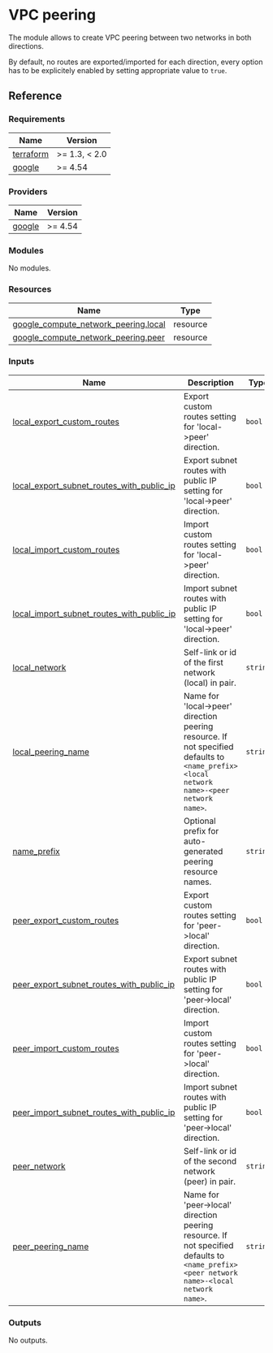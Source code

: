 # VPC peering

The module allows to create VPC peering between two networks in both directions.

By default, no routes are exported/imported for each direction, every option has to be explicitely enabled by setting appropriate value to `true`.

## Reference
<!-- BEGINNING OF PRE-COMMIT-TERRAFORM DOCS HOOK -->
### Requirements

| Name | Version |
|------|---------|
| <a name="requirement_terraform"></a> [terraform](#requirement\_terraform) | >= 1.3, < 2.0 |
| <a name="requirement_google"></a> [google](#requirement\_google) | >= 4.54 |

### Providers

| Name | Version |
|------|---------|
| <a name="provider_google"></a> [google](#provider\_google) | >= 4.54 |

### Modules

No modules.

### Resources

| Name | Type |
|------|------|
| [google_compute_network_peering.local](https://registry.terraform.io/providers/hashicorp/google/latest/docs/resources/compute_network_peering) | resource |
| [google_compute_network_peering.peer](https://registry.terraform.io/providers/hashicorp/google/latest/docs/resources/compute_network_peering) | resource |

### Inputs

| Name | Description | Type | Default | Required |
|------|-------------|------|---------|:--------:|
| <a name="input_local_export_custom_routes"></a> [local\_export\_custom\_routes](#input\_local\_export\_custom\_routes) | Export custom routes setting for 'local->peer' direction. | `bool` | `false` | no |
| <a name="input_local_export_subnet_routes_with_public_ip"></a> [local\_export\_subnet\_routes\_with\_public\_ip](#input\_local\_export\_subnet\_routes\_with\_public\_ip) | Export subnet routes with public IP setting for 'local->peer' direction. | `bool` | `false` | no |
| <a name="input_local_import_custom_routes"></a> [local\_import\_custom\_routes](#input\_local\_import\_custom\_routes) | Import custom routes setting for 'local->peer' direction. | `bool` | `false` | no |
| <a name="input_local_import_subnet_routes_with_public_ip"></a> [local\_import\_subnet\_routes\_with\_public\_ip](#input\_local\_import\_subnet\_routes\_with\_public\_ip) | Import subnet routes with public IP setting for 'local->peer' direction. | `bool` | `false` | no |
| <a name="input_local_network"></a> [local\_network](#input\_local\_network) | Self-link or id of the first network (local) in pair. | `string` | n/a | yes |
| <a name="input_local_peering_name"></a> [local\_peering\_name](#input\_local\_peering\_name) | Name for 'local->peer' direction peering resource. If not specified defaults to `<name_prefix><local network name>-<peer network name>`. | `string` | `null` | no |
| <a name="input_name_prefix"></a> [name\_prefix](#input\_name\_prefix) | Optional prefix for auto-generated peering resource names. | `string` | `""` | no |
| <a name="input_peer_export_custom_routes"></a> [peer\_export\_custom\_routes](#input\_peer\_export\_custom\_routes) | Export custom routes setting for 'peer->local' direction. | `bool` | `false` | no |
| <a name="input_peer_export_subnet_routes_with_public_ip"></a> [peer\_export\_subnet\_routes\_with\_public\_ip](#input\_peer\_export\_subnet\_routes\_with\_public\_ip) | Export subnet routes with public IP setting for 'peer->local' direction. | `bool` | `false` | no |
| <a name="input_peer_import_custom_routes"></a> [peer\_import\_custom\_routes](#input\_peer\_import\_custom\_routes) | Import custom routes setting for 'peer->local' direction. | `bool` | `false` | no |
| <a name="input_peer_import_subnet_routes_with_public_ip"></a> [peer\_import\_subnet\_routes\_with\_public\_ip](#input\_peer\_import\_subnet\_routes\_with\_public\_ip) | Import subnet routes with public IP setting for 'peer->local' direction. | `bool` | `false` | no |
| <a name="input_peer_network"></a> [peer\_network](#input\_peer\_network) | Self-link or id of the second network (peer) in pair. | `string` | n/a | yes |
| <a name="input_peer_peering_name"></a> [peer\_peering\_name](#input\_peer\_peering\_name) | Name for 'peer->local' direction peering resource. If not specified defaults to `<name_prefix><peer network name>-<local network name>`. | `string` | `null` | no |

### Outputs

No outputs.
<!-- END OF PRE-COMMIT-TERRAFORM DOCS HOOK -->
